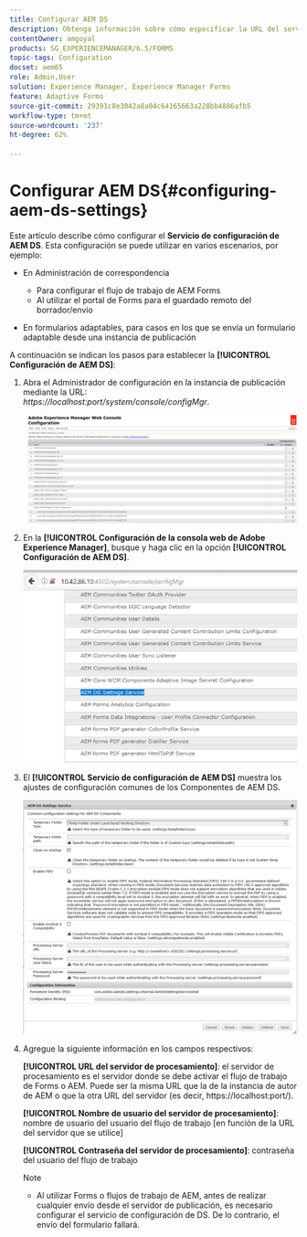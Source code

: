 ```yaml
---
title: Configurar AEM DS
description: Obtenga información sobre cómo especificar la URL del servidor de procesamiento antes de enviar un formulario.
contentOwner: amgoyal
products: SG_EXPERIENCEMANAGER/6.5/FORMS
topic-tags: Configuration
docset: aem65
role: Admin,User
solution: Experience Manager, Experience Manager Forms
feature: Adaptive Forms
source-git-commit: 29391c8e3042a8a04c64165663a228bb4886afb5
workflow-type: tm+mt
source-wordcount: '237'
ht-degree: 62%

---
```


# Configurar AEM DS{#configuring-aem-ds-settings}

Este artículo describe cómo configurar el **Servicio de configuración de AEM DS**. Esta configuración se puede utilizar en varios escenarios, por ejemplo:

* En Administración de correspondencia

   * Para configurar el flujo de trabajo de AEM Forms
   * Al utilizar el portal de Forms para el guardado remoto del borrador/envío

* En formularios adaptables, para casos en los que se envía un formulario adaptable desde una instancia de publicación

A continuación se indican los pasos para establecer la **[!UICONTROL Configuración de AEM DS]**:

1. Abra el Administrador de configuración en la instancia de publicación mediante la URL:\
   *https://localhost:port/system/console/configMgr*.

   ![Configuración de la consola web AEM ](assets/web_configuration_console_new.png)

1. En la **[!UICONTROL Configuración de la consola web de Adobe Experience Manager]**, busque y haga clic en la opción **[!UICONTROL Configuración de AEM DS]**.

   ![Configuración de DS](assets/ds_settings_new.png)

1. El **[!UICONTROL Servicio de configuración de AEM DS]** muestra los ajustes de configuración comunes de los Componentes de AEM DS.

   ![Servicio de configuración de DS](assets/ds_settings_service_new.png)

1. Agregue la siguiente información en los campos respectivos:

   **[!UICONTROL URL del servidor de procesamiento]**: el servidor de procesamiento es el servidor donde se debe activar el flujo de trabajo de Forms o AEM. Puede ser la misma URL que la de la instancia de autor de AEM o que la otra URL del servidor (es decir, https://localhost:port/).

   **[!UICONTROL Nombre de usuario del servidor de procesamiento]**: nombre de usuario del usuario del flujo de trabajo [en función de la URL del servidor que se utilice]

   **[!UICONTROL Contraseña del servidor de procesamiento]**: contraseña del usuario del flujo de trabajo

   >[!NOTE]
   >
   >
   >    
   >    
   >    * Al utilizar Forms o flujos de trabajo de AEM, antes de realizar cualquier envío desde el servidor de publicación, es necesario configurar el servicio de configuración de DS. De lo contrario, el envío del formulario fallará.
   >    
   >
